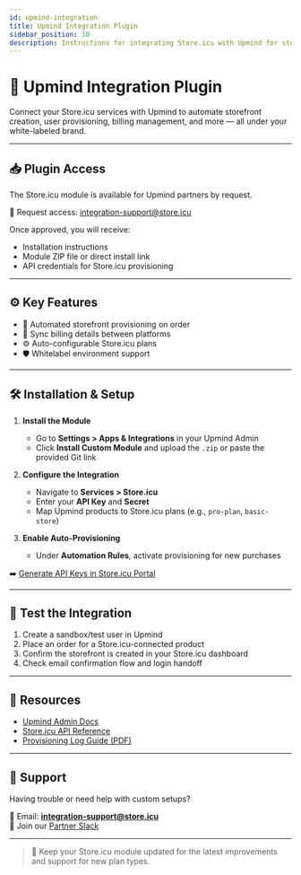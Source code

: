```yaml
---
id: upmind-integration
title: Upmind Integration Plugin
sidebar_position: 10
description: Instructions for integrating Store.icu with Upmind for storefront automation and billing sync.
---
```


# 🔌 Upmind Integration Plugin

Connect your Store.icu services with Upmind to automate storefront creation, user provisioning, billing management, and more — all under your white-labeled brand.

---

## 📥 Plugin Access

The Store.icu module is available for Upmind partners by request.

📧 Request access: [integration-support@store.icu](mailto:integration-support@store.icu)

Once approved, you will receive:

- Installation instructions
- Module ZIP file or direct install link
- API credentials for Store.icu provisioning

---

## ⚙️ Key Features

- 🔄 Automated storefront provisioning on order
- 🧾 Sync billing details between platforms
- ⚙️ Auto-configurable Store.icu plans
- 🛡️ Whitelabel environment support

---

## 🛠️ Installation & Setup

1. **Install the Module**
   - Go to **Settings > Apps & Integrations** in your Upmind Admin
   - Click **Install Custom Module** and upload the `.zip` or paste the provided Git link

2. **Configure the Integration**
   - Navigate to **Services > Store.icu**
   - Enter your **API Key** and **Secret**
   - Map Upmind products to Store.icu plans (e.g., `pro-plan`, `basic-store`)

3. **Enable Auto-Provisioning**
   - Under **Automation Rules**, activate provisioning for new purchases

➡️ [Generate API Keys in Store.icu Portal](https://store.icu/partners/api-keys)

---

## 🧪 Test the Integration

1. Create a sandbox/test user in Upmind  
2. Place an order for a Store.icu-connected product  
3. Confirm the storefront is created in your Store.icu dashboard  
4. Check email confirmation flow and login handoff

---

## 🧰 Resources

- [Upmind Admin Docs](https://docs.upmind.com/)
- [Store.icu API Reference](https://store.icu/docs/api)
- [Provisioning Log Guide (PDF)](https://store.icu/assets/integrations/upmind-troubleshooting.pdf)

---

## 🛟 Support

Having trouble or need help with custom setups?

📧 Email: **[integration-support@store.icu](mailto:integration-support@store.icu)**  
💬 Join our [Partner Slack](https://store.icu/partners/slack)

---

> 🔄 Keep your Store.icu module updated for the latest improvements and support for new plan types.
